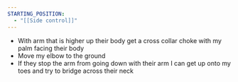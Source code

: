 ```yaml
---
STARTING_POSITION:
  - "[[Side control]]"
---
```

- With arm that is higher up their body get a cross collar choke with my palm facing their body
- Move my elbow to the ground
- If they stop the arm from going down with their arm I can get up onto my toes and try to bridge across their neck